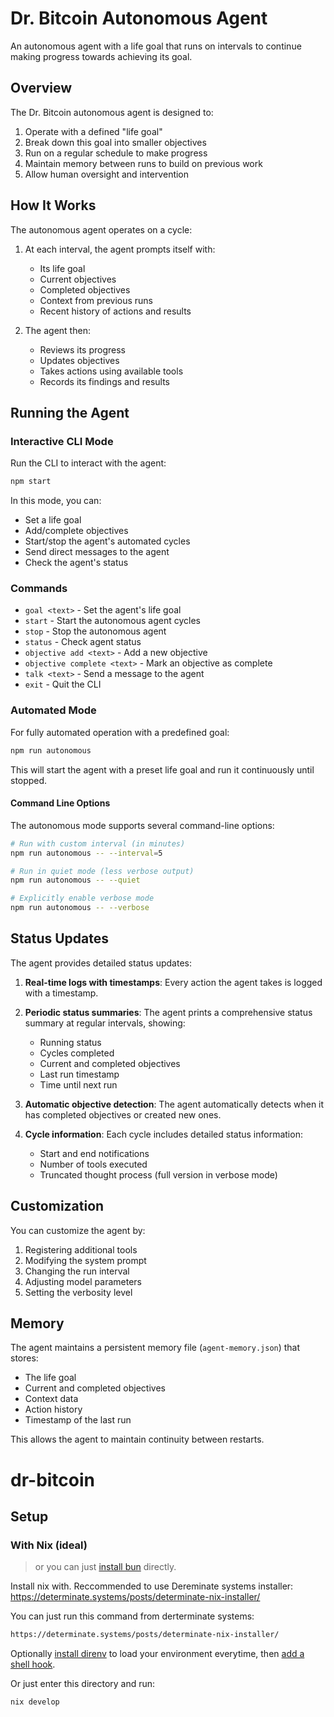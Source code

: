 # Dr. Bitcoin Autonomous Agent

An autonomous agent with a life goal that runs on intervals to continue making progress towards achieving its goal.

## Overview

The Dr. Bitcoin autonomous agent is designed to:

1. Operate with a defined "life goal"
2. Break down this goal into smaller objectives
3. Run on a regular schedule to make progress
4. Maintain memory between runs to build on previous work
5. Allow human oversight and intervention

## How It Works

The autonomous agent operates on a cycle:

1. At each interval, the agent prompts itself with:
   - Its life goal
   - Current objectives
   - Completed objectives
   - Context from previous runs
   - Recent history of actions and results

2. The agent then:
   - Reviews its progress
   - Updates objectives
   - Takes actions using available tools
   - Records its findings and results

## Running the Agent

### Interactive CLI Mode

Run the CLI to interact with the agent:

```bash
npm start
```

In this mode, you can:
- Set a life goal
- Add/complete objectives
- Start/stop the agent's automated cycles
- Send direct messages to the agent
- Check the agent's status

### Commands

- `goal <text>` - Set the agent's life goal
- `start` - Start the autonomous agent cycles
- `stop` - Stop the autonomous agent
- `status` - Check agent status
- `objective add <text>` - Add a new objective
- `objective complete <text>` - Mark an objective as complete
- `talk <text>` - Send a message to the agent
- `exit` - Quit the CLI

### Automated Mode

For fully automated operation with a predefined goal:

```bash
npm run autonomous
```

This will start the agent with a preset life goal and run it continuously until stopped.

#### Command Line Options

The autonomous mode supports several command-line options:

```bash
# Run with custom interval (in minutes)
npm run autonomous -- --interval=5

# Run in quiet mode (less verbose output)
npm run autonomous -- --quiet

# Explicitly enable verbose mode
npm run autonomous -- --verbose
```

## Status Updates

The agent provides detailed status updates:

1. **Real-time logs with timestamps**: Every action the agent takes is logged with a timestamp.

2. **Periodic status summaries**: The agent prints a comprehensive status summary at regular intervals, showing:
   - Running status
   - Cycles completed
   - Current and completed objectives
   - Last run timestamp
   - Time until next run

3. **Automatic objective detection**: The agent automatically detects when it has completed objectives or created new ones.

4. **Cycle information**: Each cycle includes detailed status information:
   - Start and end notifications
   - Number of tools executed
   - Truncated thought process (full version in verbose mode)

## Customization

You can customize the agent by:

1. Registering additional tools
2. Modifying the system prompt
3. Changing the run interval
4. Adjusting model parameters
5. Setting the verbosity level

## Memory

The agent maintains a persistent memory file (`agent-memory.json`) that stores:

- The life goal
- Current and completed objectives
- Context data
- Action history
- Timestamp of the last run

This allows the agent to maintain continuity between restarts.

# dr-bitcoin

## Setup

### With Nix (ideal)
> or you can just [install bun](https://bun.sh/docs/installation) directly.

Install nix with. Reccommended to use Dereminate systems installer: https://determinate.systems/posts/determinate-nix-installer/

You can just run this command from derterminate systems:
```bash
https://determinate.systems/posts/determinate-nix-installer/
```

Optionally [install direnv](https://direnv.net/docs/installation.html) to load your environment everytime, then [add a shell hook](https://direnv.net/docs/hook.html).

Or just enter this directory and run:
```bash
nix develop
```

